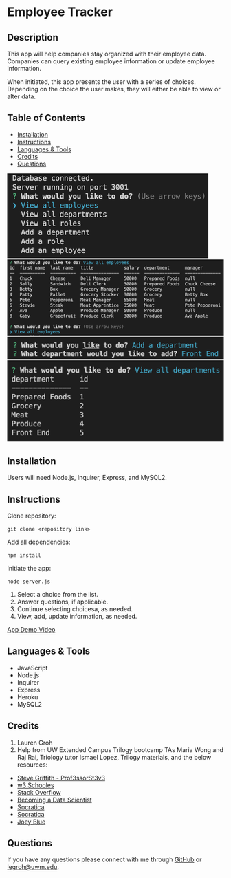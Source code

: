 # Employee Tracker

## Description 

This app will help companies stay organized with their employee data. Companies can query existing employee information or update employee information. 

When initiated, this app presents the user with a series of choices. Depending on the choice the user makes, they will either be able to view or alter data.

  
## Table of Contents 
* [Installation](#installation)
* [Instructions](#instructions)
* [Languages & Tools](#languages-tools)
* [Credits](#credits)
* [Questions](#questions)

![Employee Tracker screenshot-1](./assets/images/screenshot-1.png "screenshot-1")
![Employee tracker screenshot-2](./assets/images/screenshot-2.png "screenshot-2")
![Employee tracker screenshot-3](./assets/images/screenshot-3.png "screenshot-3")
![Employee tracker screenshot-4](./assets/images/screenshot-4.png "screenshot-3")
  
## Installation

Users will need Node.js, Inquirer, Express, and MySQL2.
  
## Instructions 

Clone repository:
```
git clone <repository link>
```

Add all dependencies:
```
npm install
```
Initiate the app:
```
node server.js
```

1. Select a choice from the list.
2. Answer questions, if applicable.
3. Continue selecting choicesa, as needed.
4. View, add, update information, as needed.

[App Demo Video](https://watch.screencastify.com/v/cL3W8P0wV9iu4ffjihSJ)

## Languages & Tools

* JavaScript
* Node.js
* Inquirer
* Express
* Heroku
* MySQL2

## Credits

1. Lauren Groh 
2. Help from UW Extended Campus Trilogy bootcamp TAs Maria Wong and Raj Rai, Triology tutor Ismael Lopez, Trilogy materials, and the below resources:
 * [Steve Griffith - Prof3ssorSt3v3](https://youtu.be/UQK9_gKQHZg)
 * [w3 Schooles](https://www.w3schools.com/sql/sql_unique.asp)
 * [Stack Overflow](https://stackoverflow.com/questions/43511183/mysql-error-1822-failed-to-add-foreign-key-constraint-missing-index-for-contra)
 * [Becoming a Data Scientist](https://youtu.be/5tEApCGgpEQ)
 * [Socratica](https://youtu.be/9yeOJ0ZMUYw)
 * [Socratica](https://youtu.be/VkabxQgtGsA)
 * [Joey Blue](https://youtu.be/rh89W10Su58)

## Questions

If you have any questions please connect with me through [GitHub](https://github.com/GrohTech) or [legroh@uwm.edu](mailto:legroh@uwm.edu).